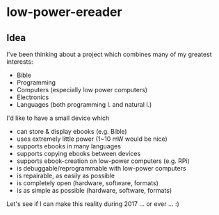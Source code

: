 # low-power-ereader

## Idea

I've been thinking about a project which combines many of my greatest interests:

- Bible
- Programming
- Computers (especially low power computers)
- Electronics
- Languages (both programming l. and natural l.)

I'd like to have a small device which

- can store & display ebooks (e.g. Bible)
- uses extremely little power (1~10 mW would be nice)
- supports ebooks in many languages
- supports copying ebooks between devices
- supports ebook-creation on low-power computers (e.g. RPi)
- is debuggable/reprogrammable with low-power computers
- is repairable, as easily as possible
- is completely open (hardware, software, formats)
- is as simple as possible (hardware, software, formats)

Let's see if I can make this reality during 2017 ... or ever ... :)
